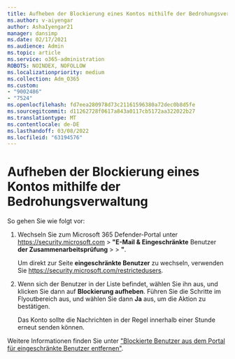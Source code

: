 ```yaml
---
title: Aufheben der Blockierung eines Kontos mithilfe der Bedrohungsverwaltung
ms.author: v-aiyengar
author: AshaIyengar21
manager: dansimp
ms.date: 02/17/2021
ms.audience: Admin
ms.topic: article
ms.service: o365-administration
ROBOTS: NOINDEX, NOFOLLOW
ms.localizationpriority: medium
ms.collection: Adm_O365
ms.custom:
- "9002486"
- "7524"
ms.openlocfilehash: fd7eea280978d73c21161596380a72dec0b8d5fe
ms.sourcegitcommit: d11262728f0617a843a0117cb5172aa322022b27
ms.translationtype: MT
ms.contentlocale: de-DE
ms.lasthandoff: 03/08/2022
ms.locfileid: "63194576"
---
```

# <a name="unblock-an-account-by-using-threat-management"></a>Aufheben der Blockierung eines Kontos mithilfe der Bedrohungsverwaltung

So gehen Sie wie folgt vor:

1. Wechseln Sie zum Microsoft 365 Defender-Portal unter <https://security.microsoft.com> \> **"E-Mail & Eingeschränkte** Benutzer **der Zusammenarbeitsprüfung** \> \> **"**.

   Um direkt zur Seite **eingeschränkte Benutzer** zu wechseln, verwenden Sie <https://security.microsoft.com/restrictedusers>.

2. Wenn sich der Benutzer in der Liste befindet, wählen Sie ihn aus, und klicken Sie dann auf **Blockierung aufheben**. Führen Sie die Schritte im Flyoutbereich aus, und wählen Sie dann **Ja** aus, um die Aktion zu bestätigen.

   Das Konto sollte die Nachrichten in der Regel innerhalb einer Stunde erneut senden können.

Weitere Informationen finden Sie unter ["Blockierte Benutzer aus dem Portal für eingeschränkte Benutzer entfernen"](https://docs.microsoft.com/microsoft-365/security/office-365-security/removing-user-from-restricted-users-portal-after-spam).

